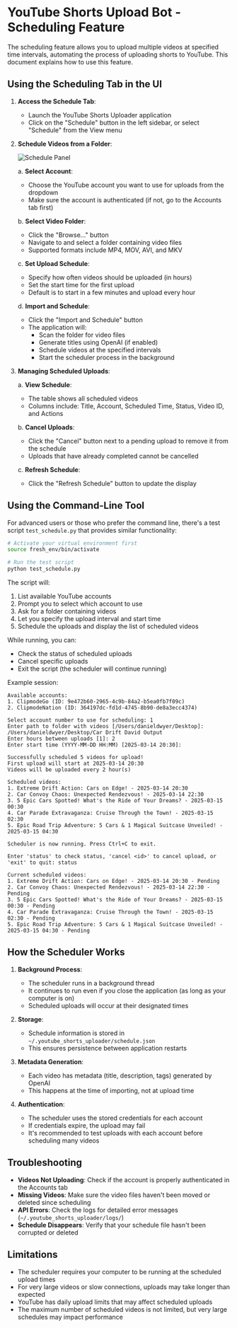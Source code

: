 # YouTube Shorts Upload Bot - Scheduling Feature

The scheduling feature allows you to upload multiple videos at specified time intervals, automating the process of uploading shorts to YouTube. This document explains how to use this feature.

## Using the Scheduling Tab in the UI

1. **Access the Schedule Tab**:
   - Launch the YouTube Shorts Uploader application
   - Click on the "Schedule" button in the left sidebar, or select "Schedule" from the View menu

2. **Schedule Videos from a Folder**:

   ![Schedule Panel](docs/images/schedule_panel.png)

   a. **Select Account**:
      - Choose the YouTube account you want to use for uploads from the dropdown
      - Make sure the account is authenticated (if not, go to the Accounts tab first)

   b. **Select Video Folder**:
      - Click the "Browse..." button
      - Navigate to and select a folder containing video files
      - Supported formats include MP4, MOV, AVI, and MKV

   c. **Set Upload Schedule**:
      - Specify how often videos should be uploaded (in hours)
      - Set the start time for the first upload
      - Default is to start in a few minutes and upload every hour

   d. **Import and Schedule**:
      - Click the "Import and Schedule" button
      - The application will:
        - Scan the folder for video files
        - Generate titles using OpenAI (if enabled)
        - Schedule videos at the specified intervals
        - Start the scheduler process in the background

3. **Managing Scheduled Uploads**:

   a. **View Schedule**:
      - The table shows all scheduled videos
      - Columns include: Title, Account, Scheduled Time, Status, Video ID, and Actions

   b. **Cancel Uploads**:
      - Click the "Cancel" button next to a pending upload to remove it from the schedule
      - Uploads that have already completed cannot be cancelled

   c. **Refresh Schedule**:
      - Click the "Refresh Schedule" button to update the display

## Using the Command-Line Tool

For advanced users or those who prefer the command line, there's a test script `test_schedule.py` that provides similar functionality:

```bash
# Activate your virtual environment first
source fresh_env/bin/activate

# Run the test script
python test_schedule.py
```

The script will:

1. List available YouTube accounts
2. Prompt you to select which account to use
3. Ask for a folder containing videos
4. Let you specify the upload interval and start time
5. Schedule the uploads and display the list of scheduled videos

While running, you can:
- Check the status of scheduled uploads
- Cancel specific uploads
- Exit the script (the scheduler will continue running)

Example session:
```
Available accounts:
1. ClipmodeGo (ID: 9e472b60-2965-4c9b-84a2-b5ea0fb7f09c)
2. ClipmodeNation (ID: 364197dc-fd1d-4745-8b90-de8a3ecc4374)

Select account number to use for scheduling: 1
Enter path to folder with videos [/Users/danieldwyer/Desktop]: /Users/danieldwyer/Desktop/Car Drift David Output
Enter hours between uploads [1]: 2
Enter start time (YYYY-MM-DD HH:MM) [2025-03-14 20:30]: 

Successfully scheduled 5 videos for upload!
First upload will start at 2025-03-14 20:30
Videos will be uploaded every 2 hour(s)

Scheduled videos:
1. Extreme Drift Action: Cars on Edge! - 2025-03-14 20:30
2. Car Convoy Chaos: Unexpected Rendezvous! - 2025-03-14 22:30
3. 5 Epic Cars Spotted! What's the Ride of Your Dreams? - 2025-03-15 00:30
4. Car Parade Extravaganza: Cruise Through the Town! - 2025-03-15 02:30
5. Epic Road Trip Adventure: 5 Cars & 1 Magical Suitcase Unveiled! - 2025-03-15 04:30

Scheduler is now running. Press Ctrl+C to exit.

Enter 'status' to check status, 'cancel <id>' to cancel upload, or 'exit' to quit: status

Current scheduled videos:
1. Extreme Drift Action: Cars on Edge! - 2025-03-14 20:30 - Pending
2. Car Convoy Chaos: Unexpected Rendezvous! - 2025-03-14 22:30 - Pending
3. 5 Epic Cars Spotted! What's the Ride of Your Dreams? - 2025-03-15 00:30 - Pending
4. Car Parade Extravaganza: Cruise Through the Town! - 2025-03-15 02:30 - Pending
5. Epic Road Trip Adventure: 5 Cars & 1 Magical Suitcase Unveiled! - 2025-03-15 04:30 - Pending
```

## How the Scheduler Works

1. **Background Process**:
   - The scheduler runs in a background thread
   - It continues to run even if you close the application (as long as your computer is on)
   - Scheduled uploads will occur at their designated times

2. **Storage**:
   - Schedule information is stored in `~/.youtube_shorts_uploader/schedule.json`
   - This ensures persistence between application restarts

3. **Metadata Generation**:
   - Each video has metadata (title, description, tags) generated by OpenAI
   - This happens at the time of importing, not at upload time

4. **Authentication**:
   - The scheduler uses the stored credentials for each account
   - If credentials expire, the upload may fail
   - It's recommended to test uploads with each account before scheduling many videos

## Troubleshooting

- **Videos Not Uploading**: Check if the account is properly authenticated in the Accounts tab
- **Missing Videos**: Make sure the video files haven't been moved or deleted since scheduling
- **API Errors**: Check the logs for detailed error messages (`~/.youtube_shorts_uploader/logs/`)
- **Schedule Disappears**: Verify that your schedule file hasn't been corrupted or deleted

## Limitations

- The scheduler requires your computer to be running at the scheduled upload times
- For very large videos or slow connections, uploads may take longer than expected
- YouTube has daily upload limits that may affect scheduled uploads
- The maximum number of scheduled videos is not limited, but very large schedules may impact performance 